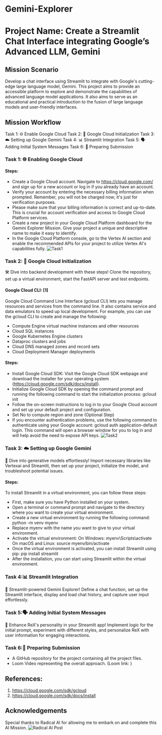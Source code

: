 # Gemini-Explorer

# Project Name: Create a Streamlit Chat Interface integrating Google’s Advanced LLM, Gemini

## Mission Scenario

Develop a chat interface using Streamlit to integrate with Google's cutting-edge large language model, Gemini. This project aims to provide an accessible platform to explore and demonstrate the capabilities of advanced language model applications. It also aims to serve as an educational and practical introduction to the fusion of large language models and user-friendly interfaces.

## Mission Workflow

Task 1: 🌐 Enable Google Cloud
Task 2: 🧬 Google Cloud Initialization
Task 3: ☁️ Setting up Google Gemini
Task 4: 📊 Streamlit Integration
Task 5: 🗣️ Adding Initial System Messages
Task 6: 📄 Preparing Submission

### Task 1: 🌐 Enabling Google Cloud
#### Steps:
- Create a Google Cloud account. Navigate to https://cloud.google.com/ and sign up for a new account or log in if you already have an account.
- Verify your account by entering the necessary billing information when prompted. Remember, you will not be charged now; it's just for verification purposes.
- Please make sure that your billing information is correct and up-to-date. This is crucial for account verification and access to Google Cloud Platform services.
- Create a new project in your Google Cloud Platform dashboard for the Gemini Explorer Mission. Give your project a unique and descriptive name to make it easy to identify.
- In the Google Cloud Platform console, go to the Vertex AI section and enable the recommended APIs for your project to utilize Vertex AI's capabilities fully.
  ![Task1](https://github.com/farzana-zaki/Gemini-Explorer/assets/126524003/7bf9a258-c770-4f35-abfa-1b01fa75095b)



### Task 2: 🧬 Google Cloud Initialization
🛠️ Dive into backend development with these steps! Clone the repository, set up a virtual environment, start the FastAPI server and test endpoints.
#### Google Cloud CLI: [1]
Google Cloud Command Line Interface (gcloud CLI) lets you manage resources and services from the command line. It also contains service and data emulators to speed up local development.
For example, you can use the gcloud CLI to create and manage the following:
- Compute Engine virtual machine instances and other resources
- Cloud SQL instances
- Google Kubernetes Engine clusters
- Dataproc clusters and jobs
- Cloud DNS managed zones and record sets
- Cloud Deployment Manager deployments

#### Steps:
- Install Google Cloud SDK: Visit the Google Cloud SDK webpage and download the installer for your operating system (https://cloud.google.com/sdk/docs/install).
- Initialize Google Cloud SDK by opening the command prompt and running the following command to start the initialization process: gcloud init
- Follow the on-screen instructions to log in to your Google Cloud account and set up your default project and configuration.
- Set No to compute region and zone (Optional Step)
- If you encounter authentication problems, use the following command to authenticate using your Google account: gcloud auth application-default login. This command will open a browser window for you to log in and 
  will help avoid the need to expose API keys.
  ![Task2](https://github.com/farzana-zaki/Gemini-Explorer/assets/126524003/6a105430-9add-49ab-a342-ff1e778c11d1)


### Task 3: ☁️ Setting up Google Gemini
🚀 Dive into generative models effortlessly! Import necessary libraries like Vertexai and Streamlit, then set up your project, initialize the model, and troubleshoot potential issues.

#### Steps:
To install Streamlit in a virtual environment, you can follow these steps:
- First, make sure you have Python installed on your system.
- Open a terminal or command prompt and navigate to the directory where you want to create your virtual environment.
- Create a new virtual environment by running the following command: 
python -m venv myenv
- Replace myenv with the name you want to give to your virtual environment.
- Activate the virtual environment: 
On Windows: myenv\Scripts\activate
On macOS and Linux: source myenv/bin/activate
- Once the virtual environment is activated, you can install Streamlit using pip: 
pip install streamlit
- After the installation, you can start using Streamlit within the virtual environment.

### Task 4:📊 Streamlit Integration
📲 Streamlit-powered Gemini Explorer! Define a chat function, set up the Streamlit interface, display and load chat history, and capture user input effortlessly.

### Task 5:🗣️ Adding Initial System Messages
🚀 Enhance ReX's personality in your Streamlit app! Implement logic for the initial prompt, experiment with different styles, and personalize ReX with user information for engaging interactions.

### Task 6:📄 Preparing Submission
- A GitHub repository for the project containing all the project files.
- Loom Video representing the overall approach. (Loom link: )

## References: 
1. https://cloud.google.com/sdk/gcloud
2. https://cloud.google.com/sdk/docs/install

## Acknowledgements
Special thanks to Radical AI for allowing me to embark on and complete this AI Mission.
![Radical AI Post](https://github.com/farzana-zaki/Gemini-Explorer/assets/126524003/6c75dbad-292a-4dd9-80e6-e79309cfb471)


